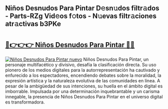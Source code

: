 ## Niños Desnudos Para Pintar D𝚎sn𝚞dos filtr𝚊dos - Parts-RZg Vid𝚎os f𝚘tos - N𝚞evas filtr𝚊ciones atr𝚊ctivas b3PKe

# <h2><a href="http://mb0jb6r.tromn.icu/?c=Ni%c3%b1os+Desnudos+Para+Pintar">🔗👉👉👉 Niños Desnudos Para Pintar 🔗🔗</a></h2>

[![Niños Desnudos Para Pintar nuevo](https://i.imgur.com/pEAQMta.gif)](http://mb0jb6r.tromn.icu/?c=Ni%c3%b1os+Desnudos+Para+Pintar)
Niños Desnudos Para Pintar, un personaje multifacético y divisivo, desafía la clasificación directa. Su uso pionero de los medios digitales para la autorrepresentación ha cautivado y enfurecido a los espectadores, encendiendo debates sobre la moralidad, la expresión artística y la naturaleza evolutiva de las comunidades en línea. A pesar de la ambigüedad de sus intenciones, su huella en el ámbito digital es imborrable. Impulsada por una determinación inquebrantable y un carisma innegable, la presencia de Niños Desnudos Para Pintar en el universo digital es transformadora.
